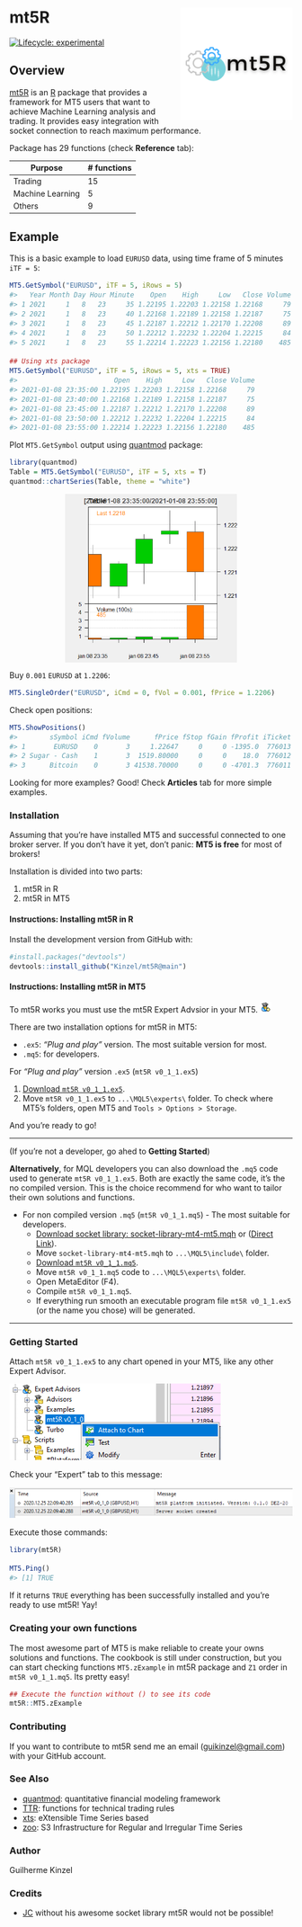 
<!-- README.md is generated from README.Rmd. Please edit that file -->

# mt5R <img src='man/figures/logo.png' align="right" height="200" />

<!-- badges: start -->

[![Lifecycle:
experimental](https://img.shields.io/badge/lifecycle-experimental-orange.svg)](https://www.tidyverse.org/lifecycle/#experimental)
<!-- badges: end -->

## Overview

[mt5R](https://kinzel.github.io/mt5R/) is an
[R](https://www.r-project.org) package that provides a framework for MT5
users that want to achieve Machine Learning analysis and trading. It
provides easy integration with socket connection to reach maximum
performance.

Package has 29 functions (check **Reference** tab):

| Purpose          | \# functions |
| ---------------- | ------------ |
| Trading          | 15           |
| Machine Learning | 5            |
| Others           | 9            |

## Example

This is a basic example to load `EURUSD` data, using time frame of 5
minutes `iTF = 5`:

``` r
MT5.GetSymbol("EURUSD", iTF = 5, iRows = 5)
#>   Year Month Day Hour Minute    Open    High     Low   Close Volume
#> 1 2021     1   8   23     35 1.22195 1.22203 1.22158 1.22168     79
#> 2 2021     1   8   23     40 1.22168 1.22189 1.22158 1.22187     75
#> 3 2021     1   8   23     45 1.22187 1.22212 1.22170 1.22208     89
#> 4 2021     1   8   23     50 1.22212 1.22232 1.22204 1.22215     84
#> 5 2021     1   8   23     55 1.22214 1.22223 1.22156 1.22180    485

## Using xts package
MT5.GetSymbol("EURUSD", iTF = 5, iRows = 5, xts = TRUE)
#>                        Open    High     Low   Close Volume
#> 2021-01-08 23:35:00 1.22195 1.22203 1.22158 1.22168     79
#> 2021-01-08 23:40:00 1.22168 1.22189 1.22158 1.22187     75
#> 2021-01-08 23:45:00 1.22187 1.22212 1.22170 1.22208     89
#> 2021-01-08 23:50:00 1.22212 1.22232 1.22204 1.22215     84
#> 2021-01-08 23:55:00 1.22214 1.22223 1.22156 1.22180    485
```

Plot `MT5.GetSymbol` output using
[quantmod](https://CRAN.R-project.org/package=quantmod) package:

``` r
library(quantmod)
Table = MT5.GetSymbol("EURUSD", iTF = 5, xts = T) 
quantmod::chartSeries(Table, theme = "white")
```

<!-- For some reason, the plot created in the chunk appears in .md but not in the site. Now using an image previously created -->

<center>

<img src='man/figures/chartseries.png' align="center" height="300" />

</center>

Buy `0.001` `EURUSD` at `1.2206`:

``` r
MT5.SingleOrder("EURUSD", iCmd = 0, fVol = 0.001, fPrice = 1.2206) 
```

Check open positions:

``` r
MT5.ShowPositions()
#>        sSymbol iCmd fVolume      fPrice fStop fGain fProfit iTicket
#> 1       EURUSD    0       3     1.22647     0     0 -1395.0  776013
#> 2 Sugar - Cash    1       3  1519.80000     0     0    18.0  776012
#> 3      Bitcoin    0       3 41538.70000     0     0 -4701.3  776011
```

Looking for more examples? Good\! Check **Articles** tab for more simple
examples.

### Installation

Assuming that you’re have installed MT5 and successful connected to one
broker server. If you don’t have it yet, don’t panic: **MT5 is free**
for most of brokers\!

Installation is divided into two parts:

1.  mt5R in R
2.  mt5R in MT5

#### Instructions: Installing mt5R in R

Install the development version from GitHub with:

``` r
#install.packages("devtools")
devtools::install_github("Kinzel/mt5R@main") 
```

#### Instructions: Installing mt5R in MT5

To mt5R works you must use the mt5R Expert Advsior in your MT5.
<img src='man/figures/eaface.png'/>

There are two installation options for mt5R in MT5:

  - `.ex5`: *“Plug and play”* version. The most suitable version for
    most.
  - `.mq5`: for developers.

For *“Plug and play”* version `.ex5` (`mt5R v0_1_1.ex5`)

1.  [Download `mt5R
    v0_1_1.ex5`](https://github.com/Kinzel/mt5R/raw/main/MT5%20files/mt5R%20v0_1_1.ex5).
2.  Move `mt5R v0_1_1.ex5` to `...\MQL5\experts\` folder. To check where
    MT5’s folders, open MT5 and `Tools > Options > Storage`.

And you’re ready to go\!

-----

(If you’re not a developer, go ahed to **Getting Started**)

**Alternatively**, for MQL developers you can also download the `.mq5`
code used to generate `mt5R v0_1_1.ex5`. Both are exactly the same code,
it’s the no compiled version. This is the choice recommend for who want
to tailor their own solutions and functions.

  - For non compiled version `.mq5` (`mt5R v0_1_1.mq5`) - The most
    suitable for developers.
      - [Download socket library:
        socket-library-mt4-mt5.mqh](https://www.mql5.com/en/blogs/post/706665)
        or ([Direct
        Link](https://c.mql5.com/6/865/socket-library-mt4-mt5.mqh)).
      - Move `socket-library-mt4-mt5.mqh` to `...\MQL5\include\` folder.
      - [Download `mt5R
        v0_1_1.mq5`](https://github.com/Kinzel/mt5R/raw/main/MT5%20files/mt5R%20v0_1_1.mq5).
      - Move `mt5R v0_1_1.mq5` code to `...\MQL5\experts\` folder.
      - Open MetaEditor (F4).
      - Compile `mt5R v0_1_1.mq5`.
      - If everything run smooth an executable program file `mt5R
        v0_1_1.ex5` (or the name you chose) will be generated.

-----

### Getting Started

Attach `mt5R v0_1_1.ex5` to any chart opened in your MT5, like any other
Expert Advisor.

<img src='man/figures/attach.png'/>

Check your “Expert” tab to this message:

<img src='man/figures/workingmt5.png'/>

Execute those commands:

``` r
library(mt5R)

MT5.Ping()
#> [1] TRUE
```

If it returns `TRUE` everything has been successfully installed and
you’re ready to use mt5R\! Yay\!

### Creating your own functions

The most awesome part of MT5 is make reliable to create your owns
solutions and functions. The cookbook is still under construction, but
you can start checking functions `MT5.zExample` in mt5R package and `Z1`
order in `mt5R v0_1_1.mq5`. Its pretty easy\!

``` r
## Execute the function without () to see its code
mt5R::MT5.zExample
```

### Contributing

If you want to contribute to mt5R send me an email
(<guikinzel@gmail.com>) with your GitHub account.

### See Also

  - [quantmod](https://CRAN.R-project.org/package=quantmod):
    quantitative financial modeling framework
  - [TTR](https://CRAN.R-project.org/package=TTR): functions for
    technical trading rules
  - [xts](https://CRAN.R-project.org/package=xts): eXtensible Time
    Series based
  - [zoo](https://CRAN.R-project.org/package=zoo): S3 Infrastructure for
    Regular and Irregular Time Series

### Author

Guilherme Kinzel

### Credits

  - [JC](https://www.mql5.com/en/users/jjc) without his awesome socket
    library mt5R would not be possible\!
